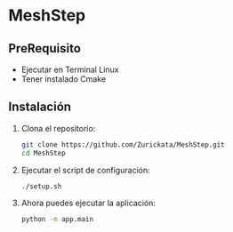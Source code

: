 # MeshStep

## PreRequisito
- Ejecutar en Terminal Linux
- Tener instalado Cmake

## Instalación

1. Clona el repositorio:
    ```bash
   git clone https://github.com/Zurickata/MeshStep.git
   cd MeshStep

2. Ejecutar el script de configuración:
    ```bash
   ./setup.sh

3. Ahora puedes ejecutar la aplicación:
    ```bash
   python -m app.main
